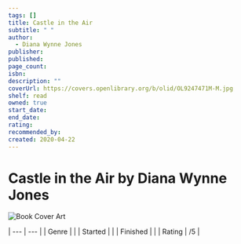```yaml
---
tags: []
title: Castle in the Air
subtitle: " "
author:
  - Diana Wynne Jones
publisher: 
published: 
page_count: 
isbn: 
description: ""
coverUrl: https://covers.openlibrary.org/b/olid/OL9247471M-M.jpg
shelf: read
owned: true
start_date: 
end_date: 
rating: 
recommended_by: 
created: 2020-04-22
---
```


# Castle in the Air by Diana Wynne Jones

![Book Cover Art](https://covers.openlibrary.org/b/olid/OL9247471M-M.jpg)


| --- | --- |
| Genre |  |
| Started |  |
| Finished |  |
| Rating | /5 |

